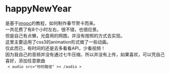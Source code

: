 # happyNewYear
是基于[imooc](http://www.imooc.com/video/11050)的教程，如何制作春节贺卡而来。</br>
一共花费了有8个小时左右，很不错，也很应景。</br>
但是自己有点懒，光盘用的网图，并没有按照的方式去实现。</br>
这里主要运用了css3的animation形式做了一些动画。</br>仅此而已，有时间的还是去多看看API，少看视频！</br>因为我自己的音频并没有通过七牛压缩，所以并没有上传，如果喜欢，可以凭自己喜好，添加任意歌曲</br>
<code>
< audio src="你的路径" >< /audio >
</code>
